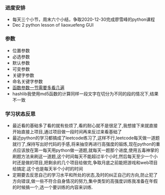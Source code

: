 ### 进度安排
  - 每天三个小节，周末六个小结，争取2020-12-30完成廖雪峰的python课程
  - Dec 2 python lesson of liaoxuefeng GUI
### 参数
- 位置参数
- 必选参数
- 默认参数
- 可变参数
- 关键字参数
- 命名关键字参数
- [函数参数一节需要多看几遍](https://www.liaoxuefeng.com/wiki/1016959663602400/1017261630425888)
- hashlib我使用md5函数的计算同样一段文字在切分为不同的段的情况下,结果不一致


### 学习状态反思
- 最近看的基础多了看的就有些烦了,看的耐心就不是很足了,我想接下来就直接开始直接上项目,通过项目做一段时间再来反过来看基础了
- 最近python的学习都搞成了leetcode练习了,这样不行,leetcode每天做一道题就行了,保持写出好代码的手感,将来抽空再进行高强度的锻炼,现在python的重点应该放在第一每天用python做一道题,就每天一题那个进度,使用五毒神掌的刷题方法来刷这一道题,这个时间每天不能超过半个小时,然后每天至少一个小时还是做的项目,把剩余的几个项目给做完,争取月底之前能把游戏和web项目给搞定.这个也是每天半个小时的时间
- 定期要去反思自己的学习水平和所处的状态,及时的纠正自己的方向,防止犯了方向错误,做一些不符合自身情况的努力,集中类型的高强度训练我准备在年假的时候搞一个,选一个要训练的内容来训练.



